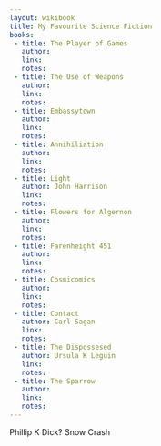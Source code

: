 ```yaml
---
layout: wikibook
title: My Favourite Science Fiction
books:
 - title: The Player of Games
   author: 
   link: 
   notes: 
 - title: The Use of Weapons
   author: 
   link: 
   notes: 
 - title: Embassytown
   author: 
   link: 
   notes: 
 - title: Annihiliation
   author: 
   link: 
   notes: 
 - title: Light
   author: John Harrison
   link: 
   notes: 
 - title: Flowers for Algernon
   author: 
   link: 
   notes: 
 - title: Farenheight 451
   author: 
   link: 
   notes: 
 - title: Cosmicomics
   author: 
   link: 
   notes: 
 - title: Contact
   author: Carl Sagan
   link: 
   notes: 
 - title: The Dispossesed
   author: Ursula K Leguin
   link: 
   notes: 
 - title: The Sparrow
   author: 
   link: 
   notes: 
---
```


Phillip K Dick?
Snow Crash